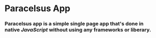 # Paracelsus App

### Paracelsus app is a simple single page app that's done in native *JavaScript* without using any frameworks or liberary.
